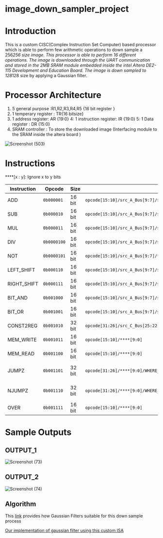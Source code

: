 # image_down_sampler_project

# Introduction
  
  This is a custom CISC(Complex Instruction Set Computer) based processor which is able to perform few arithmetic operations to down sample a 256*256 size image. This processor is able to perform 16 different operations. The image is downloaded through the UART communication and stored in the 2MB SRAM module embedded inside the intel Altera DE2-115 Development and Education Board. The image is down sampled to 128*128 size by applying a Gaussian filter.
  
  # Processor Architecture
  
   1. 5 general purpose :R1,R2,R3,R4,R5 {16 bit register }
   2. 1 temperary register : TR{16 bitsize}
   3. 1 address register: AR {19:0}
   4: 1 instruction register: IR {19:0}
   5: 1 Data register : DR {15:0}
   6. SRAM controller : To store the downloaded image (Interfacing module to the SRAM inside the altera board )
  
![Screenshot (503)](https://user-images.githubusercontent.com/37435024/99287186-f0aff680-285f-11eb-9220-f559fed2df73.png)  

#  Instructions

****[x : y]: Ignore x to y bits 

|Instruction|Opcode|Size|ISA|Description|
|----|-----|-----|------|-------|
|ADD|```0b000001```|16 bit|```opcode[15:10]/src_A_Bus[9:7]/src_B_bus[6:4]/destination_C_bus[3:0]```|Rc<---RA+RB|
|SUB|```0b000010```|16 bit|```opcode[15:10]/src_A_Bus[9:7]/src_B_bus[6:4]/destination_C_bus[3:0]```|Rc<---RA-RB|
|MUL|```0b000011```|16 bit|```opcode[15:10]/src_A_Bus[9:7]/src_B_bus[6:4]/destination_C_bus[3:0]```|Rc<---RA*RB|
|DIV|```0b0000100```|16 bit|```opcode[15:10]/src_A_Bus[9:7]/src_B_bus[6:4]/destination_C_bus[3:0]```|Rc<---RA/RB|
|NOT|```0b0000101```|16 bit|```opcode[15:10]/src_A_Bus[9:7]/****[6:4]/destination_C_bus[3:0]```|Rc<---~RA|
|LEFT_SHIFT|```0b000110```|16 bit|```opcode[15:10]/src_A_Bus[9:7]/src_B_bus[6:4]/destination_C_bus[3:0]```|Rc<---RA<<RB|
|RIGHT_SHIFT|```0b000111```|16 bit|```opcode[15:10]/src_A_Bus[9:7]/src_B_bus[6:4]/destination_C_bus[3:0]```|Rc<---RA>>RB|
|BIT_AND|```0b001000```|16 bit|```opcode[15:10]/src_A_Bus[9:7]/src_B_bus[6:4]/destination_C_bus[3:0]```|Rc<---RA & RB|
|BIT_OR|```0b001001```|16 bit|```opcode[15:10]/src_A_Bus[9:7]/src_B_bus[6:4]/destination_C_bus[3:0]```|Rc<---RA OR RB|
|CONST2REG|```0b001010```|32 bit|```opcode[31:26]/src_C_Bus[25:22]/****[22:16]/Value[15:0]```|Rc<---Value|
|MEM_WRITE|```0b001011```|16 bit|```opcode[15:10]/****[9:0]```|DR---->M[AR]|
|MEM_READ|```0b001100```|16 bit|```opcode[15:10]/****[9:0]```|DR<---M[AR]|
|JUMPZ|```0b001101```|32 bit|```opcode[31:26]/****[9:0]/WHERE_TO_JUMP[15:0]```|(z==1)? PC<--WHERE_TO_JUMP[15:0] : PC=PC+1 |
|NJUMPZ|```0b001110```|32 bit|```opcode[31:26]/****[9:0]/WHERE_TO_JUMP[15:0]```|(z==0)?PC<--WHERE_TO_JUMP[15:0] : PC=PC+1|
|OVER|```0b001111```|16 bit|```opcode[15:10]/****[9:0]```|Indicates Code is over|

# Sample Outputs

## OUTPUT_1

![Screenshot (73)](https://user-images.githubusercontent.com/37435024/99291223-76827080-2865-11eb-954d-ac13c843ae90.png)

## OUTPUT_2

![Screenshot (74)](https://user-images.githubusercontent.com/37435024/99291542-ff011100-2865-11eb-9ce4-21b82b72f0e3.png)

## Algorithm

This [link](https://www.google.com/search?client=firefox-b-d&q=gaussian+filter+for+image+processing) provides how Gaussian Filters suitable for this down sample process

[Our implementation of gaussian filter using this custom ISA](https://github.com/yasastharinda9511/image_down_sampler_project/blob/master/IRAM.v)



